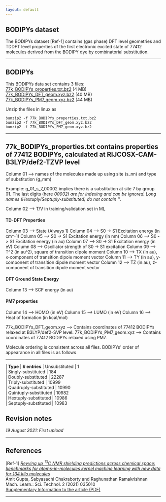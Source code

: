 ```yaml
---
layout: default
---
```


## BODIPYs dataset

The BODIPYs dataset [Ref-1] contains (gas phase) DFT level geometries and TDDFT level properties of the first electronic excited state of 77412 molecules derived from the BODIPY dye by combinatorial substitution.

***

## BODIPYs

This BODIPYs data set contains  3 files:  
[77k_BODIPYs_properties.txt.bz2](https://drive.google.com/file/d/1NAor-rHYtVwCat4Ms3IkdyDL27alqu6l/view?usp=sharing) (4 MB)    
[77k_BODIPYs_DFT_geom.xyz.bz2](https://drive.google.com/file/d/1nX_duEd0nnyMVqenR4mhp7PH1mZ_4dAy/view?usp=sharing) (40 MB)     
[77k_BODIPYs_PM7_geom.xyz.bz2](https://drive.google.com/file/d/1erNz0F6w4iGybOgtwI3-ccCUcnHzzVrb/view?usp=sharing) (44 MB)     

Unzip the files in linux as
```
bunzip2 -f 77k_BODIPYs_properties.txt.bz2
bunzip2 -f 77k_BODIPYs_DFT_geom.xyz.bz2
bunzip2 -f 77k_BODIPYs_PM7_geom.xyz.bz2
```

***

## 77k_BODIPYs_properties.txt contains properties of 77412 BODIPYs, calculated at RIJCOSX-CAM-B3LYP/def2-TZVP level

Column 01 --> names of the molecules made up using site (s_nn) and type of substitution (g_mm)

Example: g_01_s_7_00002 implies there is a substitution at site 7 by group 01. The last digits (here _00002) are for indexing and can be ignored.  Long names (Hextuply/Septuply-substituted) do not contain '_'.

Column 02 --> T/V in training/validation set in ML

#### TD-DFT Properties
Column 03 --> State (Always 1)
Column 04 --> S0 -> S1 Excitation energy (in cm^-1)
Column 05 --> S0 -> S1 Excitation energy (in nm)
Column 06 --> S0 -> S1 Excitation energy (in au)
Column 07 --> S0 -> S1 Excitation energy (in eV)
Column 08 --> Oscillator strength of S0 -> S1 excitation
Column 09 --> T^2 (in au^2), square of transition dipole moment
Column 10 --> TX (in au), x-component of transition dipole moment vector
Column 11 --> TY (in au), y-component of transition dipole moment vector
Column 12 --> TZ (in au), z-component of transition dipole moment vector

#### DFT Ground State Energy
Column 13 --> SCF energy (in au)

#### PM7 properties
Column 14 --> HOMO (in eV)
Column 15 --> LUMO (in eV)
Column 16 --> Heat of formation (in kcal/mol)

77k_BODIPYs_DFT_geom.xyz --> Contains coordinates of 77412 BODIPYs relaxed at B3LYP/def2-SVP level.
77k_BODIPYs_PM7_geom.xyz --> Contains coordinates of 77412 BODIPYs relaxed using PM7.

Molecule ordering is consistent across all files. BODIPYs' order of appearance in all files is as follows

***

| **Type**                     | **# entries**
| Unsubstituted            | 1       
| Singly-substituted       | 184      
| Doubly-substituted       | 22287     
| Triply-substituted       | 10999     
| Quadruply-substituted    | 10990     
| Quintuply-substituted    | 10982     
| Hextuply-substituted     | 10986     
| Septuply-substituted     | 10983     

## Revision notes

_19 August 2021: First upload_

***

## References
[Ref-1] [_Revving up <sup>13</sup>C NMR shielding predictions across chemical space: benchmarks for atoms-in-molecules kernel machine learning with new data for 134 kilo molecules_](https://doi.org/10.1088/2632-2153/abe347)            
Amit Gupta, Sabyasachi Chakraborty and Raghunathan Ramakrishnan     
Mach. Learn.: Sci. Technol. 2 (2021) 035010     
[Supplementary Information to the article (PDF)](data/SI.pdf)

***
